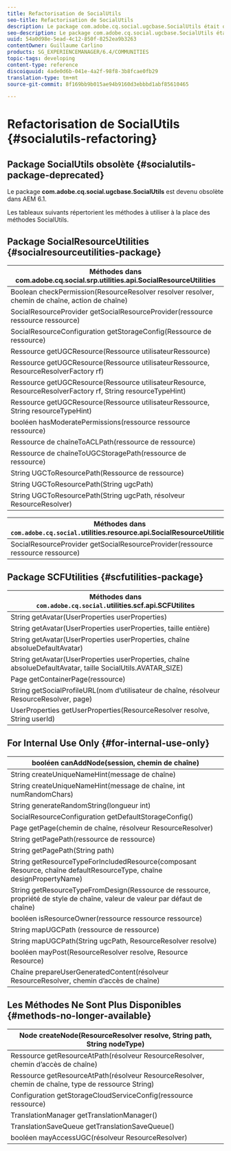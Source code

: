 ```yaml
---
title: Refactorisation de SocialUtils
seo-title: Refactorisation de SocialUtils
description: Le package com.adobe.cq.social.ugcbase.SocialUtils était obsolète dans AEM 6.1.
seo-description: Le package com.adobe.cq.social.ugcbase.SocialUtils était obsolète dans AEM 6.1.
uuid: 54a0d98e-5ead-4c12-850f-8252ea9b3263
contentOwner: Guillaume Carlino
products: SG_EXPERIENCEMANAGER/6.4/COMMUNITIES
topic-tags: developing
content-type: reference
discoiquuid: 4ade0d6b-041e-4a2f-98f8-3b8fcae0fb29
translation-type: tm+mt
source-git-commit: 8f169bb9b015ae94b9160d3ebbbd1abf85610465

---
```



# Refactorisation de SocialUtils {#socialutils-refactoring}

## Package SocialUtils obsolète {#socialutils-package-deprecated}

Le package **com.adobe.cq.social.ugcbase.SocialUtils** est devenu obsolète dans AEM 6.1.

Les tableaux suivants répertorient les méthodes à utiliser à la place des méthodes SocialUtils.

## Package SocialResourceUtilities {#socialresourceutilities-package}

| Méthodes dans com.adobe.cq.social.srp.utilities.api.SocialResourceUtilities |
|---|
| Boolean checkPermission(ResourceResolver resolver resolver, chemin de chaîne, action de chaîne) |  |
| SocialResourceProvider getSocialResourceProvider(ressource ressource ressource) |  |
| SocialResourceConfiguration getStorageConfig(Ressource de ressource) |  |
| Ressource getUGCResource(Ressource utilisateurRessource) |  |
| Ressource getUGCResource(Ressource utilisateurRessource, ResourceResolverFactory rf) | new |
| Ressource getUGCResource(Ressource utilisateurResource, ResourceResolverFactory rf, String resourceTypeHint) | new |
| Ressource getUGCResource(Ressource utilisateurRessource, String resourceTypeHint) |  |
| booléen hasModeratePermissions(ressource ressource ressource) |  |
| Ressource de chaîneToACLPath(ressource de ressource) |  |
| Ressource de chaîneToUGCStoragePath(ressource de ressource) | remplace String resourceToUGCPath(Resource resource) |
| String UGCToResourcePath(Ressource de ressource) |  |
| String UGCToResourcePath(String ugcPath) | signature de méthode modifiée |
| String UGCToResourcePath(String ugcPath, résolveur ResourceResolver) | new |

| Méthodes dans `com.adobe.cq.social.`utilities.resource.api.SocialResourceUtilities |
|---|
| SocialResourceProvider getSocialResourceProvider(ressource ressource ressource) | remplace SocialResourceProvider getConfisongeProvider(Ressource de ressource) |

## Package SCFUtilities {#scfutilities-package}

| Méthodes dans `com.adobe.cq.social.`utilities.scf.api.SCFUtilites |
|---|
| String getAvatar(UserProperties userProperties) |
| String getAvatar(UserProperties userProperties, taille entière) |
| String getAvatar(UserProperties userProperties, chaîne absolueDefaultAvatar) |
| String getAvatar(UserProperties userProperties, chaîne absolueDefaultAvatar, taille SocialUtils.AVATAR_SIZE) |
| Page getContainerPage(ressource) |
| String getSocialProfileURL(nom d’utilisateur de chaîne, résolveur ResourceResolver, page) |
| UserProperties getUserProperties(ResourceResolver resolve, String userId) |

## For Internal Use Only {#for-internal-use-only}

| booléen canAddNode(session, chemin de chaîne) |
|---|
| String createUniqueNameHint(message de chaîne) |
| String createUniqueNameHint(message de chaîne, int numRandomChars) |
| String generateRandomString(longueur int) |
| SocialResourceConfiguration getDefaultStorageConfig() |
| Page getPage(chemin de chaîne, résolveur ResourceResolver) |
| String getPagePath(ressource de ressource) |
| String getPagePath(String path) |
| String getResourceTypeForIncludedResource(composant Resource, chaîne defaultResourceType, chaîne designPropertyName) |
| String getResourceTypeFromDesign(Ressource de ressource, propriété de style de chaîne, valeur de valeur par défaut de chaîne) |
| booléen isResourceOwner(ressource ressource ressource) |
| String mapUGCPath (ressource de ressource) |
| String mapUGCPath(String ugcPath, ResourceResolver resolve) |
| booléen mayPost(ResourceResolver resolve, Resource Resource) |
| Chaîne prepareUserGeneratedContent(résolveur ResourceResolver, chemin d’accès de chaîne) |

## Les Méthodes Ne Sont Plus Disponibles {#methods-no-longer-available}

| Node createNode(ResourceResolver resolve, String path, String nodeType) |
|---|
| Ressource getResourceAtPath(résolveur ResourceResolver, chemin d’accès de chaîne) |
| Ressource getResourceAtPath(résolveur ResourceResolver, chemin de chaîne, type de ressource String) |
| Configuration getStorageCloudServiceConfig(ressource ressource) |
| TranslationManager getTranslationManager() |
| TranslationSaveQueue getTranslationSaveQueue() |
| booléen mayAccessUGC(résolveur ResourceResolver) |

